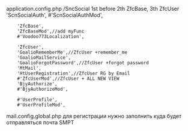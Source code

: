 application.config.php
  /SncSocial 1st before 2th ZfcBase, 3th ZfcUser
        'ScnSocialAuth',
         #'ScnSocialAuthMod',
        
        'ZfcBase',
        'ZfcBaseMod',//add myFunc
        #'Voodoo773Localization',
        
        'ZfcUser',
        'GoalioRememberMe',//ZfcUser +remember_me
        'GoalioMailService',
        'GoalioForgotPassword',//ZfcUser +forgot password
        'MtMail',
        'HtUserRegistration',//ZfcUser RG by Email
        #'ZfcUserMod',//ZfcUser + ALL NEW VIEW
        'BjyAuthorize',
        #'BjyAuthorizeMod',
        
        #'UserProfile',
        #'UserProfileMod',

mail.config.global.php
  для регистрации нужно заполнить куда будет отправляться почта SMPT
